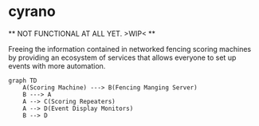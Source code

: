 # cyrano

** NOT FUNCTIONAL AT ALL YET. >WIP< **

Freeing the information contained in networked fencing scoring machines by providing
an ecosystem of services that allows everyone to set up events with more automation.

```mermaid
graph TD
    A(Scoring Machine) ---> B(Fencing Manging Server)
    B ---> A
    A --> C(Scoring Repeaters)
    A --> D(Event Display Monitors)
    B --> D
 ```
